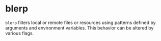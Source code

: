 # blerp

`blerp` filters local or remote files or resources using patterns defined by arguments and environment variables. This behavior can be altered by various flags.
